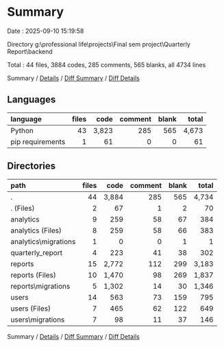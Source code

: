 # Summary

Date : 2025-09-10 15:19:58

Directory g:\\professional life\\projects\\Final sem project\\Quarterly Report\\backend

Total : 44 files,  3884 codes, 285 comments, 565 blanks, all 4734 lines

Summary / [Details](details.md) / [Diff Summary](diff.md) / [Diff Details](diff-details.md)

## Languages
| language | files | code | comment | blank | total |
| :--- | ---: | ---: | ---: | ---: | ---: |
| Python | 43 | 3,823 | 285 | 565 | 4,673 |
| pip requirements | 1 | 61 | 0 | 0 | 61 |

## Directories
| path | files | code | comment | blank | total |
| :--- | ---: | ---: | ---: | ---: | ---: |
| . | 44 | 3,884 | 285 | 565 | 4,734 |
| . (Files) | 2 | 67 | 1 | 2 | 70 |
| analytics | 9 | 259 | 58 | 67 | 384 |
| analytics (Files) | 8 | 259 | 58 | 66 | 383 |
| analytics\\migrations | 1 | 0 | 0 | 1 | 1 |
| quarterly_report | 4 | 223 | 41 | 38 | 302 |
| reports | 15 | 2,772 | 112 | 299 | 3,183 |
| reports (Files) | 10 | 1,470 | 98 | 269 | 1,837 |
| reports\\migrations | 5 | 1,302 | 14 | 30 | 1,346 |
| users | 14 | 563 | 73 | 159 | 795 |
| users (Files) | 7 | 465 | 62 | 122 | 649 |
| users\\migrations | 7 | 98 | 11 | 37 | 146 |

Summary / [Details](details.md) / [Diff Summary](diff.md) / [Diff Details](diff-details.md)